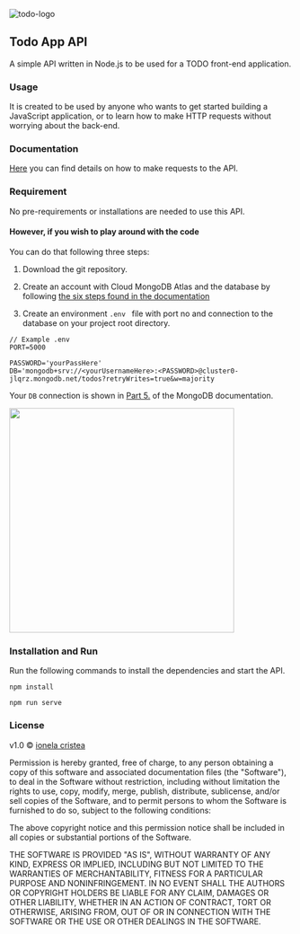 ![todo-logo](./assets/todo.ico)
## Todo App API
A simple API written in Node.js to be used for a TODO front-end application.

### Usage

It is created to be used by anyone who wants to get started building a JavaScript application, or to learn how to make HTTP requests without worrying about the back-end.

### Documentation
<!--TODO: add link to the swagger doc-->

[Here](https://github.com/oanaCristeaC) you can find details on how to make requests to the API. 

### Requirement

No pre-requirements or installations are needed to use this API. <br>

#### However, if you wish to play around with the code

You can do that following three steps: <br>
1. Download the git repository.<br>

2. Create an account with Cloud MongoDB Atlas and the database by following [the six steps found in the documentation](https://docs.atlas.mongodb.com/getting-started/)<br>

3. Create an environment ``` .env  ``` file with port no and connection to the database on your project root directory. <br>

```
// Example .env
PORT=5000

PASSWORD='yourPassHere'
DB='mongodb+srv://<yourUsernameHere>:<PASSWORD>@cluster0-jlqrz.mongodb.net/todos?retryWrites=true&w=majority

```
 
Your ``` DB ``` connection is shown in [Part 5.](https://docs.atlas.mongodb.com/tutorial/connect-to-your-cluster/) of the MongoDB documentation. <br>

<img src="https://docs.atlas.mongodb.com/_images/gswa-driver-cso-example.png"  width="400"><br>


### Installation and Run 

Run the following commands to install the dependencies and start the API.

```
npm install

npm run serve
``` 

### License

v1.0 &copy; [ionela cristea](https://github.com/oanaCristeaC)

Permission is hereby granted, free of charge, to any person obtaining a copy
of this software and associated documentation files (the "Software"), to deal
in the Software without restriction, including without limitation the rights
to use, copy, modify, merge, publish, distribute, sublicense, and/or sell
copies of the Software, and to permit persons to whom the Software is
furnished to do so, subject to the following conditions:

The above copyright notice and this permission notice shall be included in all
copies or substantial portions of the Software.

THE SOFTWARE IS PROVIDED "AS IS", WITHOUT WARRANTY OF ANY KIND, EXPRESS OR
IMPLIED, INCLUDING BUT NOT LIMITED TO THE WARRANTIES OF MERCHANTABILITY,
FITNESS FOR A PARTICULAR PURPOSE AND NONINFRINGEMENT. IN NO EVENT SHALL THE
AUTHORS OR COPYRIGHT HOLDERS BE LIABLE FOR ANY CLAIM, DAMAGES OR OTHER
LIABILITY, WHETHER IN AN ACTION OF CONTRACT, TORT OR OTHERWISE, ARISING FROM,
OUT OF OR IN CONNECTION WITH THE SOFTWARE OR THE USE OR OTHER DEALINGS IN THE
SOFTWARE.



